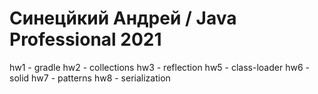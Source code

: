 # Синецйкий Андрей / Java Professional 2021 
hw1 - gradle 
hw2 - collections
hw3 - reflection
hw5 - class-loader
hw6 - solid
hw7 - patterns
hw8 - serialization
